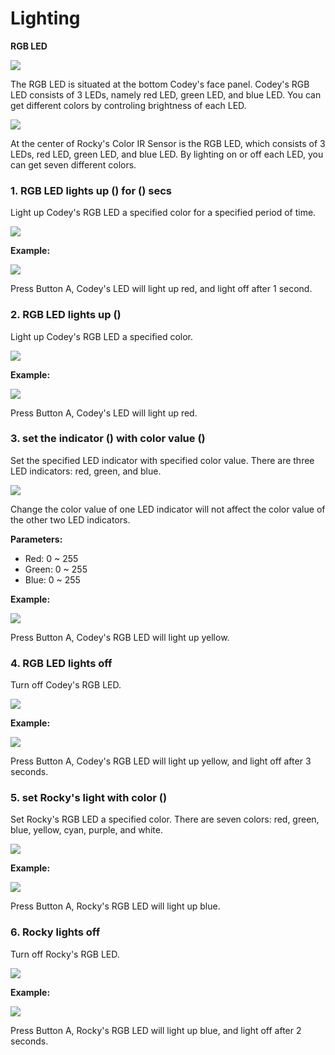 # Lighting

**RGB LED**

![](http://docs.makeblock.com/codeyrocky/en/block-reference/codey-led.png)

The RGB LED is situated at the bottom Codey's face panel. Codey's RGB LED consists of 3 LEDs, namely red LED, green LED, and blue LED. You can get different colors by controling brightness of each LED.

![](http://docs.makeblock.com/codeyrocky/en/block-reference/rocky-led.png)

At the center of Rocky's Color IR Sensor is the RGB LED, which consists of 3 LEDs, red LED, green LED, and blue LED. By lighting on or off each LED, you can get seven different colors.

### 1. RGB LED lights up \(\) for \(\) secs <a id="1-rgb-led-lights-up--for--secs"></a>

Light up Codey's RGB LED a specified color for a specified period of time.

![](http://docs.makeblock.com/codeyrocky/en/block-reference/images/lighting-1-1.png)

**Example:**

![](http://docs.makeblock.com/codeyrocky/en/block-reference/images/lighting-1-2.png)

Press Button A, Codey's LED will light up red, and light off after 1 second.

### 2. RGB LED lights up \(\) <a id="2-rgb-led-lights-up-"></a>

Light up Codey's RGB LED a specified color.

![](http://docs.makeblock.com/codeyrocky/en/block-reference/images/lighting-2-1.png)

**Example:**

![](http://docs.makeblock.com/codeyrocky/en/block-reference/images/lighting-2-2.png)

Press Button A, Codey's LED will light up red.

### 3. set the indicator \(\) with color value \(\) <a id="3-set-the-indicator--with-color-value-"></a>

Set the specified LED indicator with specified color value. There are three LED indicators: red, green, and blue.

![](http://docs.makeblock.com/codeyrocky/en/block-reference/images/lighting-3-1.png)

Change the color value of one LED indicator will not affect the color value of the other two LED indicators.

**Parameters:**

* Red: 0 ~ 255
* Green: 0 ~ 255
* Blue: 0 ~ 255

**Example:**

![](http://docs.makeblock.com/codeyrocky/en/block-reference/images/lighting-3-2.png)

Press Button A, Codey's RGB LED will light up yellow.

### 4. RGB LED lights off <a id="4-rgb-led-lights-off"></a>

Turn off Codey's RGB LED.

![](http://docs.makeblock.com/codeyrocky/en/block-reference/images/lighting-4-1.png)

**Example:**

![](http://docs.makeblock.com/codeyrocky/en/block-reference/images/lighting-4-2.png)

Press Button A, Codey's RGB LED will light up yellow, and light off after 3 seconds.

### 5. set Rocky's light with color \(\) <a id="5-set-rockys-light-with-color-"></a>

Set Rocky's RGB LED a specified color. There are seven colors: red, green, blue, yellow, cyan, purple, and white.

![](http://docs.makeblock.com/codeyrocky/en/block-reference/images/lighting-5-1.png)

**Example:**

![](http://docs.makeblock.com/codeyrocky/en/block-reference/images/lighting-5-2.png)

Press Button A, Rocky's RGB LED will light up blue.

### 6. Rocky lights off <a id="6-rocky-lights-off"></a>

Turn off Rocky's RGB LED.

![](http://docs.makeblock.com/codeyrocky/en/block-reference/images/lighting-6-1.png)

**Example:**

![](http://docs.makeblock.com/codeyrocky/en/block-reference/images/lighting-6-2.png)

Press Button A, Rocky's RGB LED will light up blue, and light off after 2 seconds.

